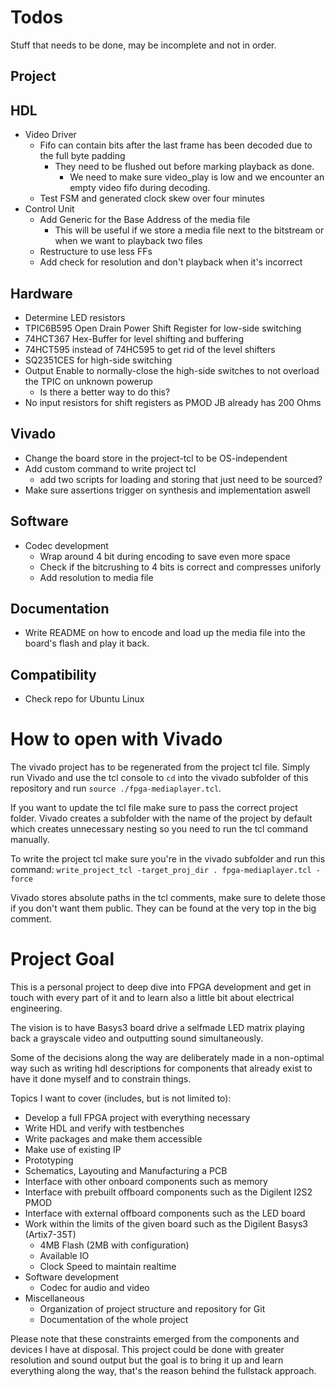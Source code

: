 # Todos

Stuff that needs to be done, may be incomplete and not in order.

## Project

## HDL
- Video Driver
  - Fifo can contain bits after the last frame has been decoded due to the full byte padding
    - They need to be flushed out before marking playback as done.
      - We need to make sure video_play is low and we encounter an empty video fifo during decoding.
  - Test FSM and generated clock skew over four minutes
- Control Unit
  - Add Generic for the Base Address of the media file
    - This will be useful if we store a media file next to the bitstream or when we want to playback two files
  - Restructure to use less FFs
  - Add check for resolution and don't playback when it's incorrect

## Hardware
  - Determine LED resistors
  - TPIC6B595 Open Drain Power Shift Register for low-side switching
  - 74HCT367 Hex-Buffer for level shifting and buffering
  - 74HCT595 instead of 74HC595 to get rid of the level shifters
  - SQ2351CES for high-side switching
  - Output Enable to normally-close the high-side switches to not overload the TPIC on unknown powerup
    - Is there a better way to do this?
  - No input resistors for shift registers as PMOD JB already has 200 Ohms

## Vivado
- Change the board store in the project-tcl to be OS-independent
- Add custom command to write project tcl
  - add two scripts for loading and storing that just need to be sourced?
- Make sure assertions trigger on synthesis and implementation aswell

## Software
- Codec development
  - Wrap around 4 bit during encoding to save even more space
  - Check if the bitcrushing to 4 bits is correct and compresses uniforly
  - Add resolution to media file

## Documentation
- Write README on how to encode and load up the media file into the board's flash and play it back.

## Compatibility
- Check repo for Ubuntu Linux

# How to open with Vivado

The vivado project has to be regenerated from the project tcl file.
Simply run Vivado and use the tcl console to `cd` into the vivado subfolder of this repository and run `source ./fpga-mediaplayer.tcl`.

If you want to update the tcl file make sure to pass the correct project folder.
Vivado creates a subfolder with the name of the project by default which creates unnecessary nesting so you need to run the tcl command manually.

To write the project tcl make sure you're in the vivado subfolder and run this command: `write_project_tcl -target_proj_dir . fpga-mediaplayer.tcl -force`

Vivado stores absolute paths in the tcl comments, make sure to delete those if you don't want them public.
They can be found at the very top in the big comment.

# Project Goal

This is a personal project to deep dive into FPGA development and get in touch with every part of it
and to learn also a little bit about electrical engineering.

The vision is to have Basys3 board drive a selfmade LED matrix playing back a grayscale video and
outputting sound simultaneously.

Some of the decisions along the way are deliberately made in a non-optimal way such as writing
hdl descriptions for components that already exist to have it done myself and to constrain things.

Topics I want to cover (includes, but is not limited to):
- Develop a full FPGA project with everything necessary
- Write HDL and verify with testbenches
- Write packages and make them accessible
- Make use of existing IP
- Prototyping
- Schematics, Layouting and Manufacturing a PCB
- Interface with other onboard components such as memory
- Interface with prebuilt offboard components such as the Digilent I2S2 PMOD
- Interface with external offboard components such as the LED board
- Work within the limits of the given board such as the Digilent Basys3 (Artix7-35T)
  - 4MB Flash (2MB with configuration)
  - Available IO
  - Clock Speed to maintain realtime
- Software development
  - Codec for audio and video
- Miscellaneous
  - Organization of project structure and repository for Git
  - Documentation of the whole project

Please note that these constraints emerged from the components and devices I have at disposal.
This project could be done with greater resolution and sound output but the goal is to bring it up
and learn everything along the way, that's the reason behind the fullstack approach.
